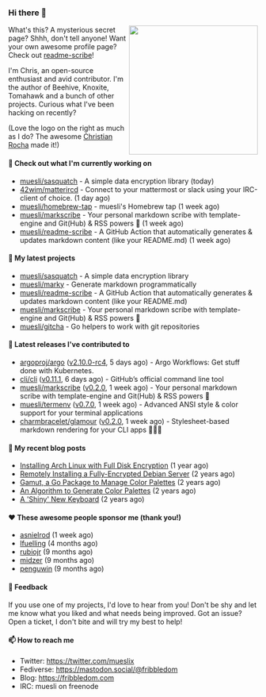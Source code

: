 ### Hi there 👋

<img align="right" src="https://raw.githubusercontent.com/muesli/muesli/master/assets/termenv.png" width="260">

What's this? A mysterious secret page? Shhh, don't tell anyone!
Want your own awesome profile page? Check out [readme-scribe](https://github.com/muesli/readme-scribe)!

I'm Chris, an open-source enthusiast and avid contributor. I'm the author of Beehive, Knoxite, Tomahawk and a bunch
of other projects. Curious what I've been hacking on recently?

(Love the logo on the right as much as I do? The awesome [Christian Rocha](https://github.com/meowgorithm/) made it!)

#### 👷 Check out what I'm currently working on

- [muesli/sasquatch](https://github.com/muesli/sasquatch) - A simple data encryption library (today)
- [42wim/matterircd](https://github.com/42wim/matterircd) - Connect to your mattermost or slack using your IRC-client of choice. (1 day ago)
- [muesli/homebrew-tap](https://github.com/muesli/homebrew-tap) - muesli&#39;s Homebrew tap (1 week ago)
- [muesli/markscribe](https://github.com/muesli/markscribe) - Your personal markdown scribe with template-engine and Git(Hub) &amp; RSS powers 📜 (1 week ago)
- [muesli/readme-scribe](https://github.com/muesli/readme-scribe) - A GitHub Action that automatically generates &amp; updates markdown content (like your README.md) (1 week ago)

#### 🌱 My latest projects

- [muesli/sasquatch](https://github.com/muesli/sasquatch) - A simple data encryption library
- [muesli/marky](https://github.com/muesli/marky) - Generate markdown programmatically
- [muesli/readme-scribe](https://github.com/muesli/readme-scribe) - A GitHub Action that automatically generates &amp; updates markdown content (like your README.md)
- [muesli/markscribe](https://github.com/muesli/markscribe) - Your personal markdown scribe with template-engine and Git(Hub) &amp; RSS powers 📜
- [muesli/gitcha](https://github.com/muesli/gitcha) - Go helpers to work with git repositories

#### 🔭 Latest releases I've contributed to

- [argoproj/argo](https://github.com/argoproj/argo) ([v2.10.0-rc4](https://github.com/argoproj/argo/releases/tag/v2.10.0-rc4), 5 days ago) - Argo Workflows: Get stuff done with Kubernetes.
- [cli/cli](https://github.com/cli/cli) ([v0.11.1](https://github.com/cli/cli/releases/tag/v0.11.1), 6 days ago) - GitHub’s official command line tool
- [muesli/markscribe](https://github.com/muesli/markscribe) ([v0.2.0](https://github.com/muesli/markscribe/releases/tag/v0.2.0), 1 week ago) - Your personal markdown scribe with template-engine and Git(Hub) &amp; RSS powers 📜
- [muesli/termenv](https://github.com/muesli/termenv) ([v0.7.0](https://github.com/muesli/termenv/releases/tag/v0.7.0), 1 week ago) - Advanced ANSI style &amp; color support for your terminal applications
- [charmbracelet/glamour](https://github.com/charmbracelet/glamour) ([v0.2.0](https://github.com/charmbracelet/glamour/releases/tag/v0.2.0), 1 week ago) - Stylesheet-based markdown rendering for your CLI apps 💇🏻‍♀️

#### 📜 My recent blog posts

- [Installing Arch Linux with Full Disk Encryption](https://fribbledom.com/posts/encrypted-arch-install/) (1 year ago)
- [Remotely Installing a Fully-Encrypted Debian Server](https://fribbledom.com/posts/encrypted-remote-debian-install/) (2 years ago)
- [Gamut, a Go Package to Manage Color Palettes](https://fribbledom.com/posts/gamut-package-to-handle-color-palettes/) (2 years ago)
- [An Algorithm to Generate Color Palettes](https://fribbledom.com/posts/an-algorithm-to-generate-color-palettes/) (2 years ago)
- [A &#39;Shiny&#39; New Keyboard](https://fribbledom.com/posts/a-shiny-new-keyboard/) (2 years ago)

#### ❤️ These awesome people sponsor me (thank you!)

- [asnielrod](https://github.com/asnielrod) (1 week ago)
- [lfuelling](https://github.com/lfuelling) (4 months ago)
- [rubiojr](https://github.com/rubiojr) (9 months ago)
- [midzer](https://github.com/midzer) (9 months ago)
- [penguwin](https://github.com/penguwin) (9 months ago)

#### 💬 Feedback

If you use one of my projects, I'd love to hear from you! Don't be shy and let me know what you liked
and what needs being improved. Got an issue? Open a ticket, I don't bite and will try my best to help!

#### 📫 How to reach me

- Twitter: https://twitter.com/mueslix
- Fediverse: https://mastodon.social/@fribbledom
- Blog: https://fribbledom.com
- IRC: muesli on freenode
